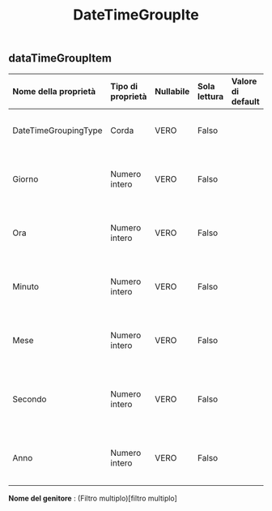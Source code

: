﻿---
title: DateTimeGroupIte
second_title: Aspose.Cells Cloud Documen
type: docs
url: /it/specification/model/datetimegroupitem/
description: "Aspose.Cells Specifica del modello cloud: DateTimeGroupItem. Gestisci facilmente Excel e altri fogli di calcolo con funzionalità come apertura, generazione, modifica, divisione, unione, confronto e conversione"
weight: 50
---
## **dataTimeGroupItem**

 

| Nome della proprietà| Tipo di proprietà| Nullabile| Sola lettura| Valore di default| Descrizione|
|:- |:- |:- |:- |:- |:- |
| DateTimeGroupingType| Corda| VERO| Falso|| Ottiene e imposta il tipo di gruppo.|
| Giorno| Numero intero| VERO| Falso|| Ottiene e imposta il giorno della data/ora raggruppata.|
| Ora| Numero intero| VERO| Falso|| Ottiene e imposta l'ora della data/ora raggruppata.|
| Minuto| Numero intero| VERO| Falso|| Ottiene e imposta i minuti della data/ora raggruppata.|
| Mese| Numero intero| VERO| Falso|| Ottiene e imposta il mese della data/ora raggruppata.|
| Secondo| Numero intero| VERO| Falso|| Ottiene e imposta i secondi della data/ora raggruppata.|
| Anno| Numero intero| VERO| Falso|| Ottiene e imposta l'anno della data/ora raggruppata.|

**Nome del genitore** : (Filtro multiplo)[filtro multiplo]